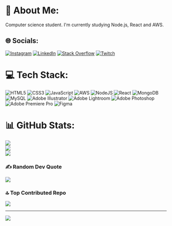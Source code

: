 # 💫 About Me:
Computer science student. I'm currently studying Node.js, React and AWS.


## 🌐 Socials:
[![Instagram](https://img.shields.io/badge/Instagram-%23E4405F.svg?logo=Instagram&logoColor=white)](https://instagram.com/gustavomoura.mov) [![LinkedIn](https://img.shields.io/badge/LinkedIn-%230077B5.svg?logo=linkedin&logoColor=white)](https://linkedin.com/in/gumoura) [![Stack Overflow](https://img.shields.io/badge/-Stackoverflow-FE7A16?logo=stack-overflow&logoColor=white)](https://stackoverflow.com/users/21630046) [![Twitch](https://img.shields.io/badge/Twitch-%239146FF.svg?logo=Twitch&logoColor=white)](https://twitch.tv/Gu_Moura) 

# 💻 Tech Stack:
![HTML5](https://img.shields.io/badge/html5-%23E34F26.svg?style=flat&logo=html5&logoColor=white) ![CSS3](https://img.shields.io/badge/css3-%231572B6.svg?style=flat&logo=css3&logoColor=white) ![JavaScript](https://img.shields.io/badge/javascript-%23323330.svg?style=flat&logo=javascript&logoColor=%23F7DF1E) ![AWS](https://img.shields.io/badge/AWS-%23FF9900.svg?style=flat&logo=amazon-aws&logoColor=white) ![NodeJS](https://img.shields.io/badge/node.js-6DA55F?style=flat&logo=node.js&logoColor=white) ![React](https://img.shields.io/badge/react-%2320232a.svg?style=flat&logo=react&logoColor=%2361DAFB) ![MongoDB](https://img.shields.io/badge/MongoDB-%234ea94b.svg?style=flat&logo=mongodb&logoColor=white) ![MySQL](https://img.shields.io/badge/mysql-%2300f.svg?style=flat&logo=mysql&logoColor=white) ![Adobe Illustrator](https://img.shields.io/badge/adobeillustrator-%23FF9A00.svg?style=flat&logo=adobeillustrator&logoColor=white) ![Adobe Lightroom](https://img.shields.io/badge/Adobe%20Lightroom-31A8FF.svg?style=flat&logo=Adobe%20Lightroom&logoColor=white) ![Adobe Photoshop](https://img.shields.io/badge/adobephotoshop-%2331A8FF.svg?style=flat&logo=adobephotoshop&logoColor=white) ![Adobe Premiere Pro](https://img.shields.io/badge/Adobe%20Premiere%20Pro-9999FF.svg?style=flat&logo=Adobe%20Premiere%20Pro&logoColor=white) 	![Figma](https://img.shields.io/badge/figma-%23F24E1E.svg?style=flat&logo=figma&logoColor=white)
# 📊 GitHub Stats:
![](https://github-readme-stats.vercel.app/api?username=GustavoMouraS&theme=vue-dark&hide_border=false&include_all_commits=false&count_private=false)<br/>
![](https://github-readme-streak-stats.herokuapp.com/?user=GustavoMouraS&theme=vue-dark&hide_border=false)<br/>
![](https://github-readme-stats.vercel.app/api/top-langs/?username=GustavoMouraS&theme=vue-dark&hide_border=false&include_all_commits=false&count_private=false&layout=compact)

### ✍️ Random Dev Quote
![](https://quotes-github-readme.vercel.app/api?type=horizontal&theme=dark)

### 🔝 Top Contributed Repo
![](https://github-contributor-stats.vercel.app/api?username=GustavoMouraS&limit=5&theme=dark&combine_all_yearly_contributions=true)

---
[![](https://visitcount.itsvg.in/api?id=GustavoMouraS&icon=0&color=10)](https://visitcount.itsvg.in)

<!-- Proudly created with GPRM ( https://gprm.itsvg.in ) -->
